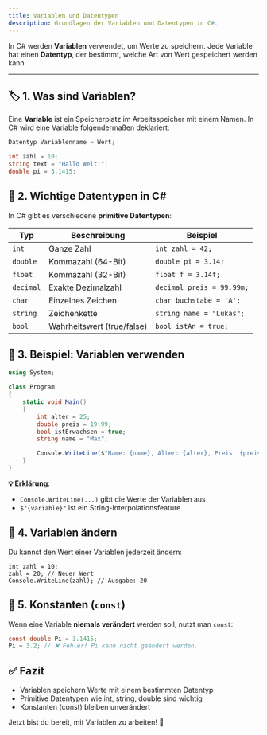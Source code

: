 ```yaml
---
title: Variablen und Datentypen
description: Grundlagen der Variablen und Datentypen in C#.
---
```


In C# werden **Variablen** verwendet, um Werte zu speichern. Jede Variable hat einen **Datentyp**, der bestimmt, welche Art von Wert gespeichert werden kann.

---

## 🏷️ **1. Was sind Variablen?**
Eine **Variable** ist ein Speicherplatz im Arbeitsspeicher mit einem Namen. In C# wird eine Variable folgendermaßen deklariert:

```csharp
Datentyp Variablenname = Wert;

int zahl = 10;
string text = "Hallo Welt!";
double pi = 3.1415;
```

## 📌 2. Wichtige Datentypen in C#
In C# gibt es verschiedene **primitive Datentypen**:

|Typ        | Beschreibung               | Beispiel                  |
|-----------|----------------------------|---------------------------|
| `int`     | Ganze Zahl                 | `int zahl = 42;`          |
| `double`  | Kommazahl (64-Bit)         | `double pi = 3.14;`       |
| `float`   | Kommazahl (32-Bit)	     | `float f = 3.14f;`        |
| `decimal` | Exakte Dezimalzahl         | `decimal preis = 99.99m;` |
| `char`    | Einzelnes Zeichen          | `char buchstabe = 'A';`   |
| `string`  | Zeichenkette               | `string name = "Lukas";`  |
| `bool`    | Wahrheitswert (true/false) | `bool istAn = true;`      |

## 📝 3. Beispiel: Variablen verwenden

```csharp
using System;

class Program
{
    static void Main()
    {
        int alter = 25;
        double preis = 19.99;
        bool istErwachsen = true;
        string name = "Max";

        Console.WriteLine($"Name: {name}, Alter: {alter}, Preis: {preis}, Erwachsen: {istErwachsen}");
    }
}
```

**💡 Erklärung**:

- `Console.WriteLine(...)` gibt die Werte der Variablen aus
- `$"{variable}"` ist ein String-Interpolationsfeature

## 🔄 4. Variablen ändern
Du kannst den Wert einer Variablen jederzeit ändern:
```sharp
int zahl = 10;
zahl = 20; // Neuer Wert
Console.WriteLine(zahl); // Ausgabe: 20
```

## 🚀 5. Konstanten (`const`)
Wenn eine Variable **niemals verändert** werden soll, nutzt man `const`:

```csharp
const double Pi = 3.1415;
Pi = 3.2; // ❌ Fehler! Pi kann nicht geändert werden.
```

## ✅ Fazit
- Variablen speichern Werte mit einem bestimmten Datentyp
- Primitive Datentypen wie int, string, double sind wichtig
- Konstanten (const) bleiben unverändert

Jetzt bist du bereit, mit Variablen zu arbeiten! 🎯